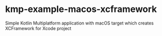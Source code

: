 # kmp-example-macos-xcframework

Simple Kotlin Multiplatform application with macOS target which creates XCFramework for Xcode project
